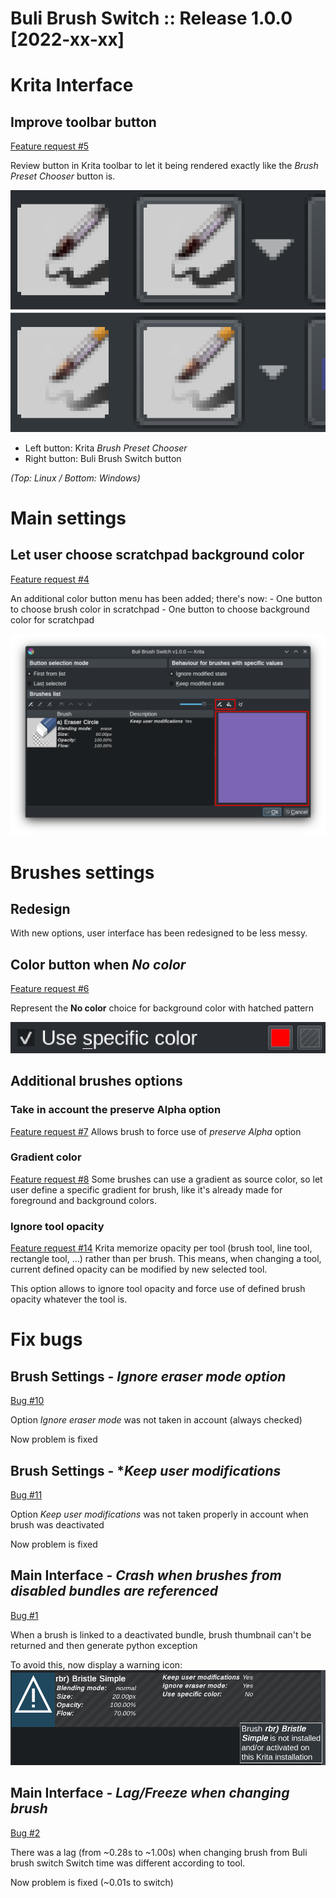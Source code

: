 # Buli Brush Switch :: Release 1.0.0 [2022-xx-xx]

# Krita Interface

## Improve toolbar button
[Feature request #5](https://github.com/Grum999/BuliBrushSwitch/issues/5)

Review button in Krita toolbar to let it being rendered exactly like the *Brush Preset Chooser* button is.

![Krita toolbar buttons](./../screenshots/r1-0-0_kritatoolbar-button-render.png)
- Left button: Krita *Brush Preset Chooser*
- Right button: Buli Brush Switch button

*(Top: Linux / Bottom: Windows)*


# Main settings

## Let user choose scratchpad background color
[Feature request #4](https://github.com/Grum999/BuliBrushSwitch/issues/4)

An additional color button menu has been added; there's now:
    - One button to choose brush color in scratchpad
    - One button to choose background color for scratchpad

![Popup brushes list](./../screenshots/r1-0-0_mainsettings-scratchpad_bg_color.png)

# Brushes settings

## Redesign
With new options, user interface has been redesigned to be less messy.


## Color button when *No color*
[Feature request #6](https://github.com/Grum999/BuliBrushSwitch/issues/6)

Represent the **No color** choice for background color with hatched pattern

![Popup brushes list](./../screenshots/r1-0-0_mainsettings-bg_color_button.png)


## Additional brushes options

### Take in account the preserve Alpha option
[Feature request #7](https://github.com/Grum999/BuliBrushSwitch/issues/7)
Allows brush to force use of *preserve Alpha* option

### Gradient color
[Feature request #8](https://github.com/Grum999/BuliBrushSwitch/issues/8)
Some brushes can use a gradient as source color, so let user define a specific gradient for brush, like it's already made for foreground and background colors.

### Ignore tool opacity
[Feature request #14](https://github.com/Grum999/BuliBrushSwitch/issues/14)
Krita memorize opacity per tool (brush tool, line tool, rectangle tool, ...) rather than per brush.
This means, when changing a tool, current defined opacity can be modified by new selected tool.

This option allows to ignore tool opacity and force use of defined brush opacity whatever the tool is.


# Fix bugs

## Brush Settings - *Ignore eraser mode option*
[Bug #10](https://github.com/Grum999/BuliBrushSwitch/issues/10)

Option *Ignore eraser mode* was not taken in account (always checked)

Now problem is fixed

## Brush Settings - **Keep user modifications*
[Bug #11](https://github.com/Grum999/BuliBrushSwitch/issues/11)

Option *Keep user modifications* was not taken properly in account when brush was deactivated

Now problem is fixed


## Main Interface - *Crash when brushes from disabled bundles are referenced*
[Bug #1](https://github.com/Grum999/BuliBrushSwitch/issues/1)

When a brush is linked to a deactivated bundle, brush thumbnail can't be returned and then generate python exception

To avoid this, now display a warning icon:
![Popup brushes list](./../screenshots/r1-0-0_mainui-missing_brush.png)


## Main Interface - *Lag/Freeze when changing brush*
[Bug #2](https://github.com/Grum999/BuliBrushSwitch/issues/2)

There was a lag (from ~0.28s to ~1.00s) when changing brush from Buli brush switch
Switch time was different according to tool.

Now problem is fixed (~0.01s to switch)
